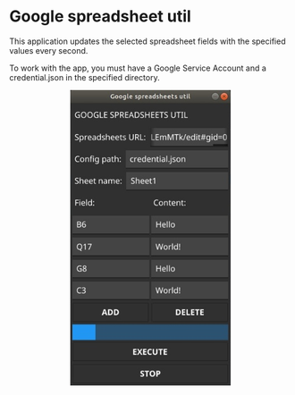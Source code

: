 # Google spreadsheet util

This application updates the selected spreadsheet fields with the specified values every second.

To work with the app, you must have a Google Service Account and a credential.json in the specified directory.

<p align="center" markdown="1" style="max-width: 100%">
  <img src=".github/app_image.jpg" alt="Google spreadsheet util" style="max-width: 100%" />
</p>

